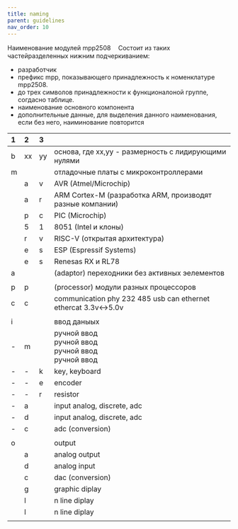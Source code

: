 ```yaml
---
title: naming
parent: guidelines
nav_order: 10
---
```

Наименование модулей mpp2508
ㅤСостоит из таких частейразделенных нижним подчеркиванием:
- разработчик
- префикс mpp, показывающего принадлежность к номенклатуре mpp2508.
- до трех символов принадлежности к функционалоной группе, согдасно таблице. 
- наименование основного компонента
- дополнительные данные, для выделения данного наименования, если без него, наиминование повторится

|1	|2	|3	|			|
|:--|:--|:--| :-------- |
|b	|xx	|yy	|основа, где xx,yy - размерность с лидирующими нулями						
|m	|	|	|отладочные платы с микроконтроллерами  							
| 	|a	|v	|AVR (Atmel/Microchip)	
| 	|a	|r	|ARM Cortex-M (разработка ARM, производят разные компании)	
| 	|p	|c	|PIC (Microchip)
| 	|5	|1	|8051 (Intel и клоны)	
| 	|r	|v	|RISC-V (открытая архитектура)
| 	|e	|s	|ESP (Espressif Systems)	
| 	|e	|s	|Renesas RX и RL78	
|a	|	|	|(adaptor) переходники  без активных эелементов						
|	|	|	|
|p	|p  |	|(processor) модули разных процессоров 								
|c	|c  |	|communication phy 232 485 usb can ethernet ethercat 3.3v<->5.0v	
|	|	|	|																	
|i	|	|	|ввод даныых														
|-	|m  |	|ручной ввод<br>ручной ввод<br>ручной ввод<br>ручной ввод<br>	
|-	|-	|k  |key, keyboard														
|-	|-	|e  |encoder															
|-	|-	|r  |resistor																	
|-	|a  |	|input analog, discrete, adc 												
|-	|d  |	|input analog, discrete, adc 												
|-	|c  |	|adc (conversion)															
|	|	|	|																			
|o	|	|	|output 															
|	|a	|	|analog output														
|	|d	|	|analog input														
|	|c	|	|dac (conversion)													
|	|g	|	|graphic diplay														
|	|l	|	|n line diplay														
|	|l	|	|n line diplay														
|	|	|	|						